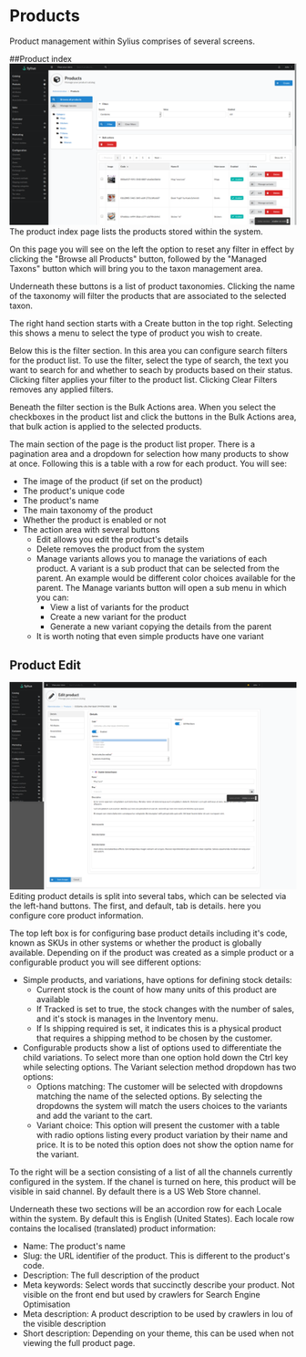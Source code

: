 # Products
Product management within Sylius comprises of several screens.

##Product index
![alt text](../assets/images/Catalog/02_sylius_admin_product_index.png "Sylius Product management")
The product index page lists the products stored within the system.

On this page you will see on the left the option to reset any filter in effect by clicking the "Browse all Products" button, followed by the "Managed Taxons" button which will bring you to the taxon management area.

Underneath these buttons is a list of product taxonomies. Clicking the name of the taxonomy will filter the products that are associated to the selected taxon.

The right hand section starts with a Create button in the top right. Selecting this shows a menu to select the type of product you wish to create.

Below this is the filter section. In this area you can configure search filters for the product list. To use the filter, select the type of search, the text you want to search for and whether to seach by products based on their status. Clicking filter applies your filter to the product list. Clicking Clear Filters removes any applied filters.

Beneath the filter section is the Bulk Actions area. When you select the checkboxes in the product list and click the buttons in the Bulk Actions area, that bulk action is applied to the selected products.

The main section of the page is the product list proper. There is a pagination area and a dropdown for selection how many products to show at once.
Following this is a table with a row for each product.
You will see:
- The image of the product (if set on the product)
- The product's unique code
- The product's name
- The main taxonomy of the product
- Whether the product is enabled or not
- The action area with several buttons
    - Edit allows you edit the product's details
    - Delete removes the product from the system
    - Manage variants allows you to manage the variations of each product. A variant is a sub product that can be selected from the parent. An example would be different color choices available for the parent. The Manage variants button will open a sub menu in which you can:
        - View a list of variants for the product
        - Create a new variant for the product
        - Generate a new variant copying the details from the parent
    - It is worth noting that even simple products have one variant


## Product Edit
![alt text](../assets/images/Catalog/03_sylius_admin_product_edit_details.png "Sylius Product edit details")
Editing product details is split into several tabs, which can be selected via the left-hand buttons.
The first, and default, tab is details. here you configure core product information.

The top left box is for configuring base product details including it's code, known as SKUs in other systems or whether the product is globally available. Depending on if the product was created as a simple product or a configurable product you will see different options:
- Simple products, and variations, have options for defining stock details:
    - Current stock is the count of how many units of this product are available
    - If Tracked is set to true, the stock changes with the number of sales, and it's stock is manages in the Inventory menu.
    - If Is shipping required is set, it indicates this is a physical product that requires a shipping method to be chosen by the customer.
- Configurable products show a list of options used to differentiate the child variations. To select more than one option hold down the Ctrl key while selecting options. The Variant selection method dropdown has two options:
    - Options matching: The customer will be selected with dropdowns matching the name of the selected options. By selecting the dropdowns the system will match the users choices to the variants and add the variant to the cart.
    - Variant choice: This option will present the customer with a table with radio options listing every product variation by their name and price. It is to be noted this option does not show the option name for the variant.

To the right will be a section consisting of a list of all the channels currently configured in the system. If the chanel is turned on here, this product will be visible in said channel. By default there is a US Web Store channel.

Underneath these two sections will be an accordion row for each Locale within the system. By default this is English (United States). Each locale row contains the localised (translated) product information:
- Name: The product's name
- Slug: the URL identifier of the product. This is different to the product's code.
- Description: The full description of the product
- Meta keywords: Select words that succinctly describe your product. Not visible on the front end but used by crawlers for Search Engine Optimisation
- Meta description: A product description to be used by crawlers in lou of the visible description
- Short description: Depending on your theme, this can be used when not viewing the full product page.
